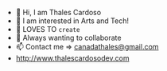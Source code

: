 - 👋 Hi, I am Thales Cardoso
- 👀 I am interested in Arts and Tech! 
- 🌱 LOVES TO `create`
- 💞️ Always wanting to collaborate
- 📫 Contact me => canadathales@gmail.com
- http://www.thalescardosodev.com


<!---
RCThales/RCThales is a ✨ special ✨ repository because its `README.md` (this file) appears on your GitHub profile.
You can click the Preview link to take a look at your changes.
--->
